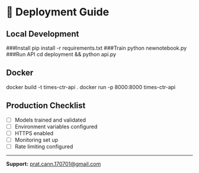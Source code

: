 # 🚀 Deployment Guide

## Local Development

###Install
pip install -r requirements.txt
###Train
python newnotebook.py
###Run API
cd deployment && python api.py


## Docker

docker build -t times-ctr-api .
docker run -p 8000:8000 times-ctr-api

## Production Checklist

- [ ] Models trained and validated
- [ ] Environment variables configured  
- [ ] HTTPS enabled
- [ ] Monitoring set up
- [ ] Rate limiting configured

---

**Support:** prat.cann.170701@gmail.com
